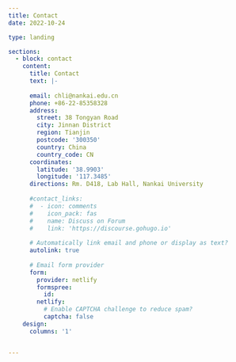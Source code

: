 ```yaml
---
title: Contact
date: 2022-10-24

type: landing

sections:
  - block: contact
    content:
      title: Contact
      text: |-
       
      email: chli@nankai.edu.cn
      phone: +86-22-85358328
      address:
        street: 38 Tongyan Road
        city: Jinnan District
        region: Tianjin
        postcode: '300350'
        country: China
        country_code: CN
      coordinates:
        latitude: '38.9903'
        longitude: '117.3485'
      directions: Rm. D418, Lab Hall, Nankai University
  
      #contact_links:
      #  - icon: comments
      #    icon_pack: fas
      #    name: Discuss on Forum
      #    link: 'https://discourse.gohugo.io'
    
      # Automatically link email and phone or display as text?
      autolink: true
    
      # Email form provider
      form:
        provider: netlify
        formspree:
          id:
        netlify:
          # Enable CAPTCHA challenge to reduce spam?
          captcha: false
    design:
      columns: '1'


---
```

